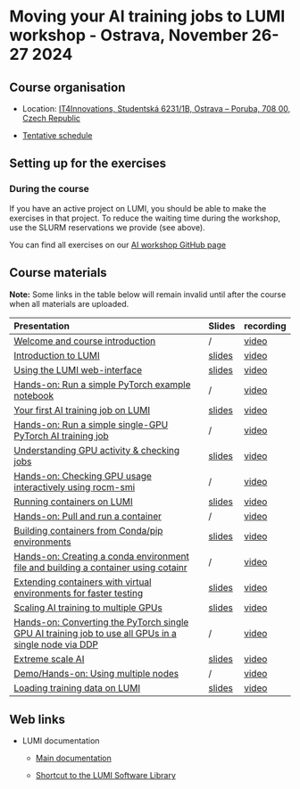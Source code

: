 # Moving your AI training jobs to LUMI workshop - Ostrava, November 26-27 2024

## Course organisation

-   Location: [IT4Innovations, Studentská 6231/1B, Ostrava – Poruba, 708 00, Czech Republic](https://maps.app.goo.gl/HryAYm9wRdSZDpXk9)

-   [Tentative schedule](schedule.md)

<!--
-   [HedgeDoc for questions](https://md.sigma2.no/lumi-ai-workshop-nov24?both)
   
    Questions with longer-term relevance will be incorporated into the pages linked below.
-->

<!-- 
-   There are two Slurm reservations for the course. One for each day:

    -   First day: `AI_workshop` (on the `small-g` Slurm partition)
    -   Second day: `AI_workshop_2` (on the `standard-g` Slurm partition)
-->


## Setting up for the exercises

### During the course

If you have an active project on LUMI, you should be able to make the exercises in that project.
To reduce the waiting time during the workshop, use the SLURM reservations we provide (see above).

You can find all exercises on our [AI workshop GitHub page](https://github.com/Lumi-supercomputer/Getting_Started_with_AI_workshop)


<!--
### After the termination of the course project

Setting up for the exercises is a bit more elaborate now.

-   The containers used in some of the exercises are no longer available in `/scratch/project_465001363/containers`.
    You'll have to replace that directory now with `/appl/local/training/software/ai-20241126`.

    Alternatively you can download the containers as 
    [a tar file](https://462000265.lumidata.eu/ai-20241126/files/ai-20241126-containers.tar)
    and untar in a directory of your choice (and point the scripts to that directory where needed).

-   The exercises as they were during the course are 
    [available as the tag `ai-202411261` in the GitHub repository](https://github.com/Lumi-supercomputer/Getting_Started_with_AI_workshop/tree/ai-202411261). Whereas the repository could simply 
    be cloned during the course, now you have to either:

    -   Download the content of the repository as 
        a [tar file](https://462000265.lumidata.eu/ai-20241126/files/ai-20241126-Getting_Started_with_AI_workshop.tar)
        or [bzip2-compressed tar file](https://462000265.lumidata.eu/ai-20241126/files/ai-20241126-Getting_Started_with_AI_workshop.tar.bz2)
        or [from the GitHub release](https://github.com/Lumi-supercomputer/Getting_Started_with_AI_workshop/releases/tag/ai-202411261)
        where you have a choice of formats,

    -   or clone the repository and then check out the tag `ai-20241126`:

        ```
        git clone https://github.com/Lumi-supercomputer/Getting_Started_with_AI_workshop.git
        cd Getting_Started_with_AI_workshop
        git checkout ai-20241126
        ```

Note also that any reference to a reservation in Slurm has to be removed.

The exercises were thoroughly tested at the time of the course. LUMI is an evolving supercomputer though,
so it is expected that some exercises may fail over time, and modules that need to be loaded, will also
change as at every update we have to drop some versions of the `LUMI` module as the programming environment
is no longer functional. Likewise it is expected that at some point the ROCm driver on the system may
become incompatible with the ROCm versions used in the containers for the course.
-->


## Course materials

**Note:** Some links in the table below will remain invalid until after the course when all
materials are uploaded.

| Presentation | Slides | recording |
|:-------------|:-------|:----------|
| [Welcome and course introduction](extra_00_Course_Introduction.md) | / | [video](extra_00_Course_Introduction.md) |
| [Introduction to LUMI](extra_01_Introduction.md) | [slides](https://462000265.lumidata.eu/ai-20241126/files/LUMI-ai-20241126-01-Lumi_intro.pdf) | [video](extra_01_Introduction.md) |
| [Using the LUMI web-interface](extra_02_Webinterface.md) | [slides](https://462000265.lumidata.eu/ai-20241126/files/LUMI-ai-20241126-02-Using_LUMI_web_UI.pdf) | [video](extra_02_Webinterface.md) |
| [Hands-on: Run a simple PyTorch example notebook](E02_Webinterface.md) | / | [video](E02_Webinterface.md) |
| [Your first AI training job on LUMI](extra_03_FirstJob.md) | [slides](https://462000265.lumidata.eu/ai-20241126/files/LUMI-ai-20241126-03-First_AI_job.pdf) | [video](extra_03_FirstJob.md) |
| [Hands-on: Run a simple single-GPU PyTorch AI training job](E03_FirstJob.md) | / | [video](E03_FirstJob.md) |
| [Understanding GPU activity & checking jobs](extra_04_CheckingGPU.md) | [slides](https://462000265.lumidata.eu/ai-20241126/files/LUMI-ai-20241126-04-Understanding_GPU_activity.pdf) | [video](extra_04_CheckingGPU.md) |
| [Hands-on: Checking GPU usage interactively using rocm-smi](E04_CheckingGPU.md) | / | [video](E04_CheckingGPU.md) |
| [Running containers on LUMI](extra_05_RunningContainers.md) | [slides](https://462000265.lumidata.eu/ai-20241126/files/LUMI-ai-20241126-05-Running_containers_on_LUMI.pdf) | [video](extra_05_RunningContainers.md) |
| [Hands-on: Pull and run a container](E05_RunningContainers.md) | / | [video](E05_RunningContainers.md) |
| [Building containers from Conda/pip environments](extra_06_BuildingContainers.md) | [slides](https://462000265.lumidata.eu/ai-20241126/files/LUMI-ai-20241126-06-Building_containers_from_conda_pip_environments.pdf) | [video](extra_06_BuildingContainers.md) |
| [Hands-on: Creating a conda environment file and building a container using cotainr](E06_BuildingContainers.md) | / | [video](E06_BuildingContainers.md) |
| [Extending containers with virtual environments for faster testing](extra_07_VirtualEnvironments.md) | [slides](https://462000265.lumidata.eu/ai-20241126/files/LUMI-ai-20241126-07-Extending_containers.pdf) | [video](extra_07_VirtualEnvironments.md) |
| [Scaling AI training to multiple GPUs](extra_08_MultipleGPUs.md) | [slides](https://462000265.lumidata.eu/ai-20241126/files/LUMI-ai-20241126-08-Scaling_multiple_GPUs.pdf) | [video](extra_08_MultipleGPUs.md) |
| [Hands-on: Converting the PyTorch single GPU AI training job to use all GPUs in a single node via DDP](E08_MultipleGPUs.md) | / | [video](E08_MultipleGPUs.md) |
| [Extreme scale AI](extra_09_ExtremeScale.md) | [slides](https://462000265.lumidata.eu/ai-20241126/files/LUMI-ai-20241126-09-Extreme_scale_AI.pdf) | [video](extra_09_ExtremeScale.md) |
| [Demo/Hands-on: Using multiple nodes](E09_ExtremeScale.md) | / | [video](E09_ExtremeScale.md) |
| [Loading training data on LUMI](extra_10_TrainingData.md) | [slides](https://462000265.lumidata.eu/ai-20241126/files/LUMI-ai-20241126-10-Training_Data_on_LUMI.pdf) | [video](extra_10_TrainingData.md) |

<!--
| [Coupling machine learning with HPC simulation](extra_11_Coupling.md) | [slides](https://462000265.lumidata.eu/ai-20241126/files/LUMI-ai-20241126-11-Coupling_Simulation_and_AI.pdf) | [video](extra_11_Coupling.md) |
-->

## Web links

-   LUMI documentation

    -   [Main documentation](https://docs.lumi-supercomputer.eu/)

    -   [Shortcut to the LUMI Software Library](https://lumi-supercomputer.github.io/LUMI-EasyBuild-docs/)
